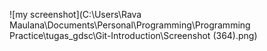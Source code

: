 ![my screenshot](C:\Users\Rava Maulana\Documents\Personal\Programming\Programming Practice\tugas_gdsc\Git-Introduction\Screenshot (364).png)

